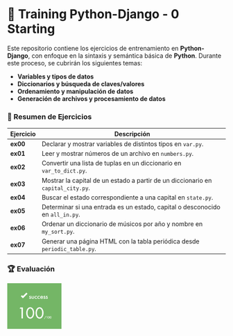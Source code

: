 # 📌 Training Python-Django - 0 Starting

Este repositorio contiene los ejercicios de entrenamiento en **Python-Django**, con enfoque en la sintaxis y semántica básica de **Python**. Durante este proceso, se cubrirán los siguientes temas:

- **Variables y tipos de datos**
- **Diccionarios y búsqueda de claves/valores**
- **Ordenamiento y manipulación de datos**
- **Generación de archivos y procesamiento de datos**

### 🧩 Resumen de Ejercicios

| Ejercicio | Descripción |
|-------------|----------------|
| **ex00** | Declarar y mostrar variables de distintos tipos en `var.py`. |
| **ex01** | Leer y mostrar números de un archivo en `numbers.py`. |
| **ex02** | Convertir una lista de tuplas en un diccionario en `var_to_dict.py`. |
| **ex03** | Mostrar la capital de un estado a partir de un diccionario en `capital_city.py`. |
| **ex04** | Buscar el estado correspondiente a una capital en `state.py`. |
| **ex05** | Determinar si una entrada es un estado, capital o desconocido en `all_in.py`. |
| **ex06** | Ordenar un diccionario de músicos por año y nombre en `my_sort.py`. |
| **ex07** | Generar una página HTML con la tabla periódica desde `periodic_table.py`. |

### 🏆 Evaluación

<p align="left">
  <img src="https://github.com/svarelavila/svarelavila/blob/main/imagenes/ok_100.png" alt="logo" width="125"/>
</p>
